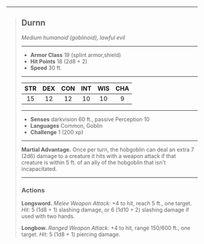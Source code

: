 ***
> ## Durnn
> *Medium humanoid (goblinoid), lawful evil*
> 
> ***
> 
> - **Armor Class** 19 (splint armor,shield)
> - **Hit Points** 18 (2d8 + 2)
> - **Speed** 30 ft.
> 
> ***
> 
> |STR|DEX|CON|INT|WIS|CHA|
> |:---:|:---:|:---:|:---:|:---:|:---:|
> |15|12|12|10|10|9|
> 
> ***
> 
> - **Senses** darkvision 60 ft., passive Perception 10
> - **Languages** Common, Goblin
> - **Challenge** 1 (200 xp)
> 
> ***
> 
> **Martial Advantage.** Once per turn, the hobgoblin can deal an extra 7 (2d6) damage to a creature it hits with a weapon attack if that creature is within 5 ft. of an ally of the hobgoblin that isn't incapacitated.
> 
> ***
> 
> ### Actions
> **Longsword.** *Melee Weapon Attack:* +4 to hit, reach 5 ft., one target. *Hit:* 5 (1d8 + 1) slashing damage, or 6 (1d10 + 2) slashing damage if used with two hands.
> 
> **Longbow.** *Ranged Weapon Attack:* +4 to hit, range 150/600 ft., one target. *Hit:* 5 (1d8 + 1) piercing damage.